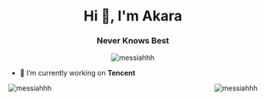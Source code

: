 <h1 align="center">Hi 👋, I'm Akara</h1>
<h3 align="center">Never Knows Best</h3>

<p align="center"> <img src="https://komarev.com/ghpvc/?username=messiahhh&label=Profile%20views&color=0e75b6&style=flat" alt="messiahhh" /> </p>


- 🔭 I’m currently working on **Tencent**




<p><img align="left" src="https://github-readme-stats.vercel.app/api/top-langs/?username=messiahhh&layout=compact" alt="messiahhh" /></p>

<p>&nbsp;<img align="right" src="https://github-readme-stats.vercel.app/api?username=messiahhh&show_icons=true" alt="messiahhh" /></p>
